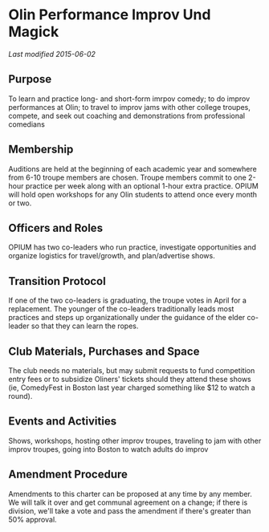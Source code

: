 # Olin Performance Improv Und Magick
*Last modified 2015-06-02*

## Purpose

To learn and practice long- and short-form imrpov comedy; to do improv performances at Olin; to travel to improv jams with other college troupes, compete, and seek out coaching and demonstrations from professional comedians

## Membership

Auditions are held at the beginning of each academic year and somewhere from 6-10 troupe members are chosen. Troupe members commit to one 2-hour practice per week along with an optional 1-hour extra practice. OPIUM will hold open workshops for any Olin students to attend once every month or two.

## Officers and Roles

OPIUM has two co-leaders who run practice, investigate opportunities and organize logistics for travel/growth, and plan/advertise shows.

## Transition Protocol

If one of the two co-leaders is graduating, the troupe votes in April for a replacement. The younger of the co-leaders traditionally leads most practices and steps up organizationally under the guidance of the elder co-leader so that they can learn the ropes.

## Club Materials, Purchases and Space

The club needs no materials, but may submit requests to fund competition entry fees or to subsidize Oliners' tickets should they attend these shows (ie, ComedyFest in Boston last year charged something like $12 to watch a round).

## Events and Activities

Shows, workshops, hosting other improv troupes, traveling to jam with other improv troupes, going into Boston to watch adults do improv

## Amendment Procedure

Amendments to this charter can be proposed at any time by any member. We will talk it over and get communal agreement on a change; if there is division, we'll take a vote and pass the amendment if there's greater than 50% approval.
